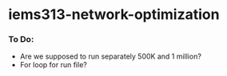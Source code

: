 # iems313-network-optimization

### To Do:
* Are we supposed to run separately 500K and 1 million?
* For loop for run file?
